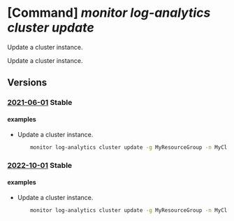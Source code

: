 # [Command] _monitor log-analytics cluster update_

Update a cluster instance.

Update a cluster instance.

## Versions

### [2021-06-01](/Resources/mgmt-plane/L3N1YnNjcmlwdGlvbnMve30vcmVzb3VyY2Vncm91cHMve30vcHJvdmlkZXJzL21pY3Jvc29mdC5vcGVyYXRpb25hbGluc2lnaHRzL2NsdXN0ZXJzL3t9/2021-06-01.xml) **Stable**

<!-- mgmt-plane /subscriptions/{}/resourcegroups/{}/providers/microsoft.operationalinsights/clusters/{} 2021-06-01 -->

#### examples

- Update a cluster instance.
    ```bash
        monitor log-analytics cluster update -g MyResourceGroup -n MyCluster --key-vault-uri https://myvault.vault.azure.net/ --key-name my-key --key-version fe0adcedd8014aed9c22e9aefb81a1ds --sku-capacity 1000
    ```

### [2022-10-01](/Resources/mgmt-plane/L3N1YnNjcmlwdGlvbnMve30vcmVzb3VyY2Vncm91cHMve30vcHJvdmlkZXJzL21pY3Jvc29mdC5vcGVyYXRpb25hbGluc2lnaHRzL2NsdXN0ZXJzL3t9/2022-10-01.xml) **Stable**

<!-- mgmt-plane /subscriptions/{}/resourcegroups/{}/providers/microsoft.operationalinsights/clusters/{} 2022-10-01 -->

#### examples

- Update a cluster instance.
    ```bash
        monitor log-analytics cluster update -g MyResourceGroup -n MyCluster --key-vault-uri https://myvault.vault.azure.net/ --key-name my-key --key-version fe0adcedd8014aed9c22e9aefb81a1ds --sku-capacity 1000
    ```
